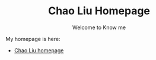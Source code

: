 <h1 align="center">
Chao Liu Homepage
</h1>

<p align="center">Welcome to Know me</p>

My homepage is here:
- [Chao Liu homepage](https://chaoliu2019.github.io/)
